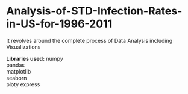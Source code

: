 # Analysis-of-STD-Infection-Rates-in-US-for-1996-2011
It revolves around the complete process of Data Analysis including Visualizations

**Libraries used:**
numpy<br>
pandas<br>
matplotlib<br>
seaborn<br>
ploty express

